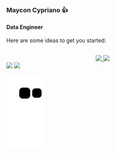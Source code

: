 ### Maycon Cypriano 👍
#### Data Engineer


Here are some ideas to get you started:

##
 
<div align="center">
  <a href="https://github.com/batestin1">
  <img height="180em" src="https://github-readme-stats.vercel.app/api?username=batestin1&show_icons=true&theme=dracula&include_all_commits=true&count_private=true"/>
  <img height="180em" src="https://github-readme-stats.vercel.app/api/top-langs/?username=batestin1&layout=compact&langs_count=7&theme=dracula"/>
</div>

<div> 
  <a href="https://www.linkedin.com/in/mayconbatestin/" target="_blank"><img src="https://img.shields.io/badge/-LinkedIn-%230077B5?style=for-the-badge&logo=linkedin&logoColor=white" target="_blank"></a>
  <a href = "mailto:mayconcipriano@gmail.com"><img src="https://img.shields.io/badge/-Gmail-%23333?style=for-the-badge&logo=gmail&logoColor=white" target="_blank"></a>
 
  ![Snake animation](https://github.com/rafaballerini/rafaballerini/blob/output/github-contribution-grid-snake.svg)
 
</div>
